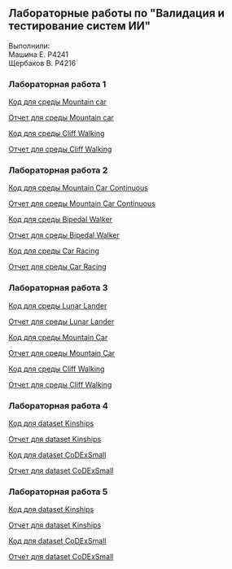 ## Лабораторные работы по "Валидация и тестирование систем ИИ"

Выполнили: <br>
Машина Е. P4241 <br>
Щербаков В. P4216

### Лабораторная работа 1
[Код для среды Mountain car](./Lab1/mountain-car/RL_%E2%84%961.ipynb)

[Отчет для среды Mountain car](./Lab1/mountain-car/README.md)

[Код для среды Cliff Walking](./Lab1/cliff-walking/RL1_CliffWalking.ipynb)

[Отчет для среды Cliff Walking](./Lab1/cliff-walking/README.md)

### Лабораторная работа 2
[Код для среды Mountain Car Continuous](./Lab2/mountain-car-continuous/RL_%E2%84%962.ipynb)

[Отчет для среды Mountain Car Continuous](./Lab2/mountain-car-continuous/README.md)

[Код для среды Bipedal Walker](./Lab2/bipedal-walker/RL2_BipedalWalker.ipynb)

[Отчет для среды Bipedal Walker](./Lab2/bipedal-walker/README.md)

[Код для среды Car Racing](./Lab2/car-racing/RL2_CarRacing.ipynb)

[Отчет для среды Car Racing](./Lab2/car-racing/README.md)

### Лабораторная работа 3
[Код для среды Lunar Lander](./Lab3/lunar-lander/RL3_LunarLander.ipynb)

[Отчет для среды Lunar Lander](./Lab3/lunar-lander/README.md)

[Код для среды Mountain Car](./Lab3/mountain-car/RL3_MountainCar.ipynb)

[Отчет для среды Mountain Car](./Lab3/mountain-car/README.md)

[Код для среды Cliff Walking](./Lab3/cliff-walking/RL3_CliffWalking.ipynb)

[Отчет для среды Cliff Walking](./Lab3/cliff-walking/README.md)

### Лабораторная работа 4

[Код для dataset Kinships](./Lab4/Kinships/KG_№1.ipynb)

[Отчет для dataset Kinships](./Lab4/Kinships/README.md)

[Код для dataset CoDExSmall](./Lab4/CoDExSmall/KG_№1.ipynb)

[Отчет для dataset CoDExSmall](./Lab4/CoDExSmall/README.md)

### Лабораторная работа 5

[Код для dataset Kinships](./Lab5/Kinships/KG_№2.ipynb)

[Отчет для dataset Kinships](./Lab5/Kinships/README.md)

[Код для dataset CoDExSmall](./Lab5/CoDExSmall/KG_№2.ipynb)

[Отчет для dataset CoDExSmall](./Lab5/CoDExSmall/README.md)
